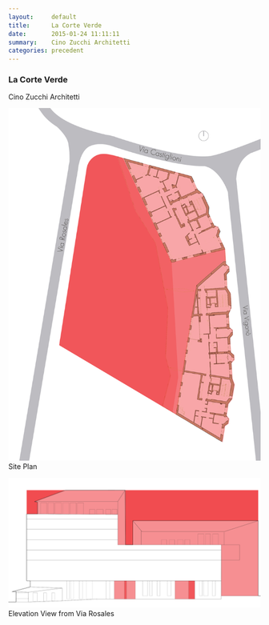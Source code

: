 ```yaml
---
layout:     default
title:      La Corte Verde
date:       2015-01-24 11:11:11
summary:    Cino Zucchi Architetti
categories: precedent
---
```


<h3 class="h3 r700">La Corte Verde</h3>
Cino Zucchi Architetti

![Connection To City](/images/cv-1.png)
Site Plan

![Connection To City](/images/cv-2.png)
Elevation 
View from Via Rosales<br>
